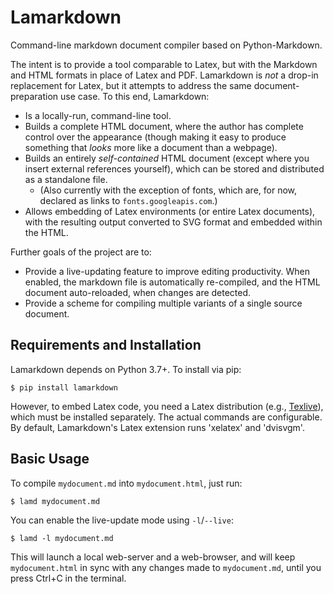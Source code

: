# Lamarkdown

Command-line markdown document compiler based on Python-Markdown.

The intent is to provide a tool comparable to Latex, but with the Markdown and HTML formats in
place of Latex and PDF. Lamarkdown is _not_ a drop-in replacement for Latex, but it attempts to
address the same document-preparation use case. To this end, Lamarkdown:

* Is a locally-run, command-line tool.
* Builds a complete HTML document, where the author has complete control over the appearance
    (though making it easy to produce something that _looks_ more like a document than a webpage).
* Builds an entirely _self-contained_ HTML document (except where you insert external references
    yourself), which can be stored and distributed as a standalone file.
    * (Also currently with the exception of fonts, which are, for now, declared as links to `fonts.googleapis.com`.)
* Allows embedding of Latex environments (or entire Latex documents), with the resulting output converted
    to SVG format and embedded within the HTML.

Further goals of the project are to:

* Provide a live-updating feature to improve editing productivity. When enabled, the markdown file
    is automatically re-compiled, and the HTML document auto-reloaded, when changes are detected.
* Provide a scheme for compiling multiple variants of a single source document.


## Requirements and Installation

Lamarkdown depends on Python 3.7+. To install via pip:

`$ pip install lamarkdown`

However, to embed Latex code, you need a Latex distribution (e.g., [Texlive](https://tug.org/texlive/)), 
which must be installed separately. The actual commands are configurable. By default, Lamarkdown's 
Latex extension runs 'xelatex' and 'dvisvgm'.


## Basic Usage

To compile `mydocument.md` into `mydocument.html`, just run:

`$ lamd mydocument.md`

You can enable the live-update mode using `-l`/`--live`:

`$ lamd -l mydocument.md`

This will launch a local web-server and a web-browser, and will keep `mydocument.html` in sync with 
any changes made to `mydocument.md`, until you press Ctrl+C in the terminal.


<!--## Wiki

For detailed documentation, see [the wiki](https://bitbucket.org/cooperdja/lamarkdown/wiki/).-->
